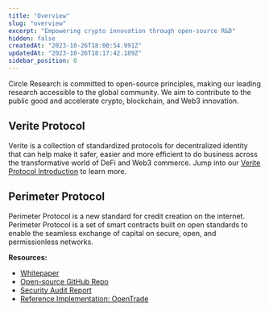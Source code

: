 ```yaml
---
title: "Overview"
slug: "overview"
excerpt: "Empowering crypto innovation through open-source R&D"
hidden: false
createdAt: "2023-10-26T18:00:54.991Z"
updatedAt: "2023-10-26T18:17:42.189Z"
sidebar_position: 0
---
```

Circle Research is committed to open-source principles, making our leading research accessible to the global community. We aim to contribute to the public good and accelerate crypto, blockchain, and Web3 innovation. 

## Verite Protocol

Verite is a collection of standardized protocols for decentralized identity that can help make it safer, easier and more efficient to do business across the transformative world of DeFi and Web3 commerce. Jump into our [Verite Protocol Introduction](doc:verite-protocol-introduction) to learn more.

## Perimeter Protocol

Perimeter Protocol is a new standard for credit creation on the internet. Perimeter Protocol is a set of smart contracts built on open standards to enable the seamless exchange of capital on secure, open, and permissionless networks.

**Resources:**

- <a href="https://6778953.fs1.hubspotusercontent-na1.net/hubfs/6778953/Circle%20Research/Whitepapers/Perimeter_Protocol_Circle_Research.pdf" target="_blank">Whitepaper</a>
- <a href="https://github.com/circlefin/perimeter-protocol" target="_blank">Open-source GitHub Repo</a>
- <a href="https://6778953.fs1.hubspotusercontent-na1.net/hubfs/6778953/Circle%20Research/1-Pagers/ChainSecurity_Circle_Perimeter_audit_confidential%20(1).pdf" target="_blank">Security Audit Report</a>
- <a href="https://opentrade.gitbook.io/opentrade-docs/" target="_blank">Reference Implementation: OpenTrade</a>